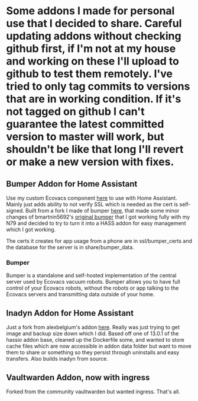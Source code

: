 # Some addons I made for personal use that I decided to share.  Careful updating addons without checking github first, if I'm not at my house and working on these I'll upload to github to test them remotely.  I've tried to only tag commits to versions that are in working condition.  If it's not tagged on github I can't guarantee the latest committed version to master will work, but shouldn't be like that long I'll revert or make a new version with fixes.

## Bumper Addon for Home Assistant
Use my custom Ecovacs component [here](https://github.com/bittles/ha_ecovacs_bumper) to use with Home Assistant.  Mainly just adds ability to not verify SSL which is needed as the cert is self-signed.  Built from a fork I made of bumper [here](https://github.com/bittles/bumper-fork), that made some minor changes of bmartnin5692's [original bumper](https://github.com/bmartin5692/bumper) that I got working fully with my N79 and decided to try to turn it into a HASS addon for easy management which I got working.

The certs it creates for app usage from a phone are in ssl/bumper_certs and the database for the server is in share/bumper_data.

### Bumper 
Bumper is a standalone and self-hosted implementation of the central server used by Ecovacs vacuum robots.  Bumper allows you to have full control of your Ecovacs robots, without the robots or app talking to the Ecovacs servers and transmitting data outside of your home.

## Inadyn Addon for Home Assistant
Just a fork from alexbelgium's addon [here](https://github.com/alexbelgium/hassio-addons/tree/master/inadyn).  Really was just trying to get image and backup size down which I did.  Based off one of 13.0.1 of the hassio addon base, cleaned up the Dockerfile some, and wanted to store cache files which are now accessible in addon data folder but want to move them to share or something so they persist through uninstalls and easy transfers.  Also builds inadyn from source.

## Vaultwarden Addon, now with ingress
Forked from the community vaultwarden but wanted ingress.  That's all.